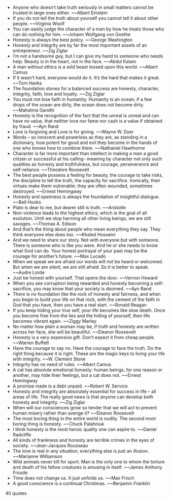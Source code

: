  - Anyone who doesn’t take truth seriously in small matters cannot be trusted in large ones either. ~~Albert Einstein
 - If you do not tell the truth about yourself you cannot tell it about other people. ~~Virginia Woolf
 - You can easily judge the character of a man by how he treats those who can do nothing for him. ~~Johann Wolfgang von Goethe
 - Honesty is always the best policy. ~~George Washington
 - Honesty and integrity are by far the most important assets of an entrepreneur. ~~Zig Ziglar
 - I’m not a handsome guy, but I can give my hand to someone who needs help. Beauty is in the heart, not in the face. ~~Abdul Kalam
 - A man without ethics is a wild beast loosed upon this world. ~~Albert Camus
 - If it wasn’t hard, everyone would do it. It’s the hard that makes it great. ~~Tom Hanks
 - The foundation stones for a balanced success are honesty, character, integrity, faith, love and loyalty. ~~Zig Ziglar
 - You must not lose faith in humanity. Humanity is an ocean; if a few drops of the ocean are dirty, the ocean does not become dirty. ~~Mahatma Gandhi
 - Honesty is the recognition of the fact that the unreal is unreal and can have no value, that neither love nor fame nor cash is a value if obtained by fraud. ~~Ayn Rand
 - Love is forgiving and Love is for giving. ~~Wayne W. Dyer
 - Words – so innocent and powerless as they are, as standing in a dictionary, how potent for good and evil they become in the hands of one who knows how to combine them. ~~Nathaniel Hawthorne
 - Character is far more important than intellect in making a man a good citizen or successful at his calling- meaning by character not only such qualities as honesty and truthfulness, but courage, perseverance and self-reliance. ~~Theodore Roosevelt
 - The best people possess a feeling for beauty, the courage to take risks, the discipline to tell the truth, the capacity for sacrifice. Ironically, their virtues make them vulnerable; they are often wounded, sometimes destroyed. ~~Ernest Hemingway
 - Honesty and openness is always the foundation of insightful dialogue. ~~Bell Hooks
 - Plato is dear to me, but dearer still is truth. ~~Aristotle
 - Non-violence leads to the highest ethics, which is the goal of all evolution. Until we stop harming all other living beings, we are still savages. ~~Thomas A. Edison
 - And that’s the thing about people who mean everything they say. They think everyone else does too. ~~Khaled Hosseini
 - And we need to share our story. Not with everyone but with someone. There is someone who is like you were. And he or she needs to know what God can do. Your honest portrayal of your past may be the courage for another’s future. ~~Max Lucado
 - When we speak we are afraid our words will not be heard or welcomed. But when we are silent, we are still afraid. So it is better to speak. ~~Audre Lorde
 - Just be honest with yourself. That opens the door. ~~Vernon Howard
 - When you see corruption being rewarded and honesty becoming a self-sacrifice, you may know that your society is doomed. ~~Ayn Rand
 - There is no foundation like the rock of honesty and fairness, and when you begin to build your life on that rock, with the cement of the faith in God that you have, then you have a real start. ~~Ronald Reagan
 - If you keep hiding your true self, your life becomes like slow death. Once you become free from the lies and the hiding of yourself, then life becomes vibrant again. ~~Ziggy Marley
 - No matter how plain a woman may be, if truth and honesty are written across her face, she will be beautiful. ~~Eleanor Roosevelt
 - Honesty is a very expensive gift. Don't expect it from cheap people. ~~Warren Buffett
 - Have the courage to say no. Have the courage to face the truth. Do the right thing because it is right. These are the magic keys to living your life with integrity. ~~W. Clement Stone
 - Integrity has no need of rules. ~~Albert Camus
 - A cat has absolute emotional honesty: human beings, for one reason or another, may hide their feelings, but a cat does not. ~~Ernest Hemingway
 - A promise made is a debt unpaid. ~~Robert W. Service
 - Honesty and integrity are absolutely essential for success in life – all areas of life. The really good news is that anyone can develop both honesty and integrity. ~~Zig Ziglar
 - When will our consciences grow so tender that we will act to prevent human misery rather than avenge it? ~~Eleanor Roosevelt
 - The most boring thing in the entire world is nudity. The second most boring thing is honesty. ~~Chuck Palahniuk
 - I think honesty is the most heroic quality one can aspire to. ~~Daniel Radcliffe
 - All kinds of frankness and honesty are terrible crimes in the eyes of society. ~~Jean-Jacques Rousseau
 - The love is real in any situation; everything else is just an illusion. ~~Marianne Williamson
 - Wild animals never kill for sport. Man is the only one to whom the torture and death of his fellow creatures is amusing in itself. ~~James Anthony Froude
 - Time does not change us. It just unfolds us. ~~Max Frisch
 - A good conscience is a continual Christmas. ~~Benjamin Franklin

40 quotes
